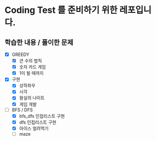 # Coding Test 를 준비하기 위한 레포입니다.

## 학습한 내용 / 풀이한 문제
- [x] GREEDY
  - [x] 큰 수의 법칙
  - [x] 숫자 카드 게임
  - [x] 1이 될 때까지
- [x] 구현
  - [x] 상하좌우
  - [x] 시각
  - [x] 왕실의 나이트
  - [x] 게임 개발
- [ ] BFS / DFS
  - [x] bfs_dfs 인접리스트 구현
  - [x] dfs 인접리스트 구현
  - [x] 아이스 얼려먹기
  - [ ] maze